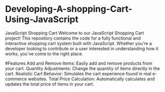 # Developing-A-shopping-Cart-Using-JavaScript
JavaScript Shopping Cart
Welcome to our JavaScript Shopping Cart project! This repository contains the code for a fully functional and interactive shopping cart system built with JavaScript. Whether you're a developer looking to contribute or a user interested in understanding how it works, you've come to the right place.

#Features
Add and Remove Items: Easily add and remove products from your cart.
Quantity Adjustments: Change the quantity of items directly in the cart.
Realistic Cart Behavior: Simulates the cart experience found in real e-commerce websites.
Total Price Calculation: Automatically calculates and updates the total price of items in your cart.
